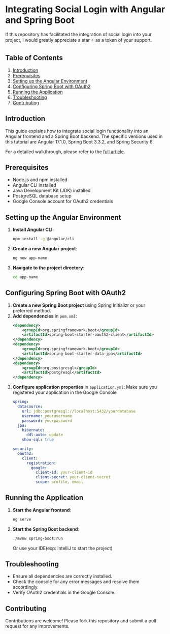 # Integrating Social Login with Angular and Spring Boot

If this repository has facilitated the integration of social login into your project, I would greatly appreciate a star ⭐ as a token of your support.
## Table of Contents
1. [Introduction](#introduction)
2. [Prerequisites](#prerequisites)
3. [Setting up the Angular Environment](#setting-up-the-angular-environment)
4. [Configuring Spring Boot with OAuth2](#configuring-spring-boot-with-oauth2)
5. [Running the Application](#running-the-application)
6. [Troubleshooting](#troubleshooting)
7. [Contributing](#contributing)

## Introduction
This guide explains how to integrate social login functionality into an Angular frontend and a Spring Boot backend. The specific versions used in this tutorial are Angular 17.1.0, Spring Boot 3.3.2, and Spring Security 6.


For a detailed walkthrough, please refer to the [full article](https://medium.com/@oussemasahbeni300/integrating-google-social-login-with-angular-17-and-spring-boot-3-344ae8178a8d).

## Prerequisites
- Node.js and npm installed
- Angular CLI installed
- Java Development Kit (JDK) installed
- PostgreSQL database setup
- Google Console account for OAuth2 credentials

## Setting up the Angular Environment
1. **Install Angular CLI**:
    ```bash
    npm install -g @angular/cli
    ```
2. **Create a new Angular project**:
    ```bash
    ng new app-name
    ```
3. **Navigate to the project directory**:
    ```bash
    cd app-name
    ```

## Configuring Spring Boot with OAuth2
1. **Create a new Spring Boot project** using Spring Initializr or your preferred method.
2. **Add dependencies** in `pom.xml`:
    ```xml
    <dependency>
        <groupId>org.springframework.boot</groupId>
        <artifactId>spring-boot-starter-oauth2-client</artifactId>
    </dependency>
    <dependency>
        <groupId>org.springframework.boot</groupId>
        <artifactId>spring-boot-starter-data-jpa</artifactId>
    </dependency>
    <dependency>
        <groupId>org.postgresql</groupId>
        <artifactId>postgresql</artifactId>
    </dependency>
    ```
3. **Configure application properties** in `application.yml`:
    Make sure you registered your application in the Google Console
    ```yaml
    spring:
      datasource:
        url: jdbc:postgresql://localhost:5432/yourdatabase
        username: yourusername
        password: yourpassword
      jpa:
        hibernate:
          ddl-auto: update
        show-sql: true

    security:
      oauth2:
        client:
          registration:
            google:
              client-id: your-client-id
              client-secret: your-client-secret
              scope: profile, email
    ```

## Running the Application
1. **Start the Angular frontend**:
    ```bash
    ng serve
    ```
2. **Start the Spring Boot backend**:
    ```bash
    ./mvnw spring-boot:run
    ```
    Or use your IDE(exp: IntelliJ to start the project)

## Troubleshooting
- Ensure all dependencies are correctly installed.
- Check the console for any error messages and resolve them accordingly.
- Verify OAuth2 credentials in the Google Console.

## Contributing
Contributions are welcome! Please fork this repository and submit a pull request for any improvements.
